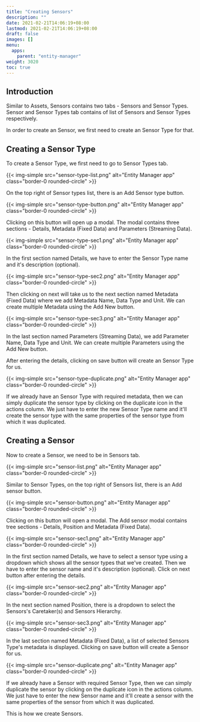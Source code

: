 ```yaml
---
title: "Creating Sensors"
description: ""
date: 2021-02-21T14:06:19+08:00
lastmod: 2021-02-21T14:06:19+08:00
draft: false
images: []
menu:
  apps:
    parent: "entity-manager"
weight: 3020
toc: true
---
```


## Introduction

Similar to Assets, Sensors contains two tabs - Sensors and Sensor Types. Sensor and Sensor Types tab contains of list of Sensors and Sensor Types respectively.

In order to create an Sensor, we first need to create an Sensor Type for that.

## Creating a Sensor Type

To create a Sensor Type, we first need to go to Sensor Types tab. 

{{< img-simple src="sensor-type-list.png" alt="Entity Manager app" class="border-0 rounded-circle" >}}

On the top right of Sensor types list, there is an Add Sensor type button.

{{< img-simple src="sensor-type-button.png" alt="Entity Manager app" class="border-0 rounded-circle" >}}

Clicking on this button will open up a modal. The modal contains three sections - Details, Metadata (Fixed Data) and Parameters (Streaming Data).

{{< img-simple src="sensor-type-sec1.png" alt="Entity Manager app" class="border-0 rounded-circle" >}}

In the first section named Details, we have to enter the Sensor Type name and it's description (optional).

{{< img-simple src="sensor-type-sec2.png" alt="Entity Manager app" class="border-0 rounded-circle" >}}

Then clicking on next will take us to the next section named Metadata (Fixed Data) where we add Metadata Name, Data Type and Unit. We can create multiple Metadata using the Add New button.

{{< img-simple src="sensor-type-sec3.png" alt="Entity Manager app" class="border-0 rounded-circle" >}}

In the last section named Parameters (Streaming Data), we add Parameter Name, Data Type and Unit. We can create multiple Parameters using the Add New button.

After entering the details, clicking on save button will create an Sensor Type for us.

{{< img-simple src="sensor-type-duplicate.png" alt="Entity Manager app" class="border-0 rounded-circle" >}}

If we already have an Sensor Type with required metadata, then we can simply duplicate the sensor type by clicking on the duplicate icon in the actions column. We just have to enter the new Sensor Type name and it'll create the sensor type with the same properties of the sensor type from which it was duplicated.

## Creating a Sensor

Now to create a Sensor, we need to be in Sensors tab. 

{{< img-simple src="sensor-list.png" alt="Entity Manager app" class="border-0 rounded-circle" >}}

Similar to Sensor Types, on the top right of Sensors list, there is an Add sensor button.

{{< img-simple src="sensor-button.png" alt="Entity Manager app" class="border-0 rounded-circle" >}}

Clicking on this button will open a modal. The Add sensor modal contains tree sections - Details, Position and Metadata (Fixed Data).

{{< img-simple src="sensor-sec1.png" alt="Entity Manager app" class="border-0 rounded-circle" >}}

In the first section named Details, we have to select a sensor type using a dropdown which shows all the sensor types that we've created. Then we have to enter the sensor name and it's description (optional). Click on next button after entering the details.

{{< img-simple src="sensor-sec2.png" alt="Entity Manager app" class="border-0 rounded-circle" >}}

In the next section named Position, there is a dropdown to select the Sensors's Caretaker(s) and Sensors Hierarchy.

{{< img-simple src="sensor-sec3.png" alt="Entity Manager app" class="border-0 rounded-circle" >}}

In the last section named Metadata (Fixed Data), a list of selected Sensors Type's metadata is displayed. Clicking on save button will create a Sensor for us.

{{< img-simple src="sensor-duplicate.png" alt="Entity Manager app" class="border-0 rounded-circle" >}}

If we already have a Sensor with required Sensor Type, then we can simply duplicate the sensor by clicking on the duplicate icon in the actions column. We just have to enter the new Sensor name and it'll create a sensor with the same properties of the sensor from which it was duplicated.

This is how we create Sensors.